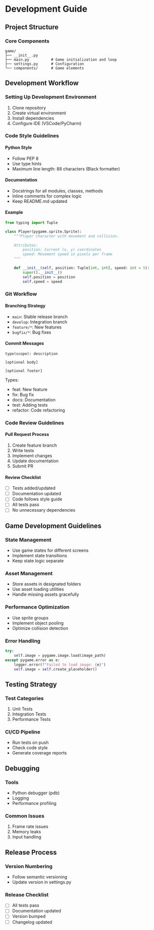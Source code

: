# Development Guide

## Project Structure

### Core Components
```
game/
├── __init__.py
├── main.py          # Game initialization and loop
├── settings.py      # Configuration
└── components/      # Game elements
```

## Development Workflow

### Setting Up Development Environment
1. Clone repository
2. Create virtual environment
3. Install dependencies
4. Configure IDE (VSCode/PyCharm)

### Code Style Guidelines

#### Python Style
- Follow PEP 8
- Use type hints
- Maximum line length: 88 characters (Black formatter)

#### Documentation
- Docstrings for all modules, classes, methods
- Inline comments for complex logic
- Keep README.md updated

#### Example
```python
from typing import Tuple

class Player(pygame.sprite.Sprite):
    """Player character with movement and collision.
    
    Attributes:
        position: Current (x, y) coordinates
        speed: Movement speed in pixels per frame
    """
    
    def __init__(self, position: Tuple[int, int], speed: int = 5):
        super().__init__()
        self.position = position
        self.speed = speed
```

### Git Workflow

#### Branching Strategy
- `main`: Stable release branch
- `develop`: Integration branch
- `feature/*`: New features
- `bugfix/*`: Bug fixes

#### Commit Messages
```
type(scope): description

[optional body]

[optional footer]
```

Types:
- feat: New feature
- fix: Bug fix
- docs: Documentation
- test: Adding tests
- refactor: Code refactoring

### Code Review Guidelines

#### Pull Request Process
1. Create feature branch
2. Write tests
3. Implement changes
4. Update documentation
5. Submit PR

#### Review Checklist
- [ ] Tests added/updated
- [ ] Documentation updated
- [ ] Code follows style guide
- [ ] All tests pass
- [ ] No unnecessary dependencies

## Game Development Guidelines

### State Management
- Use game states for different screens
- Implement state transitions
- Keep state logic separate

### Asset Management
- Store assets in designated folders
- Use asset loading utilities
- Handle missing assets gracefully

### Performance Optimization
- Use sprite groups
- Implement object pooling
- Optimize collision detection

### Error Handling
```python
try:
    self.image = pygame.image.load(image_path)
except pygame.error as e:
    logger.error(f"Failed to load image: {e}")
    self.image = self.create_placeholder()
```

## Testing Strategy

### Test Categories
1. Unit Tests
2. Integration Tests
3. Performance Tests

### CI/CD Pipeline
- Run tests on push
- Check code style
- Generate coverage reports

## Debugging

### Tools
- Python debugger (pdb)
- Logging
- Performance profiling

### Common Issues
1. Frame rate issues
2. Memory leaks
3. Input handling

## Release Process

### Version Numbering
- Follow semantic versioning
- Update version in settings.py

### Release Checklist
- [ ] All tests pass
- [ ] Documentation updated
- [ ] Version bumped
- [ ] Changelog updated
